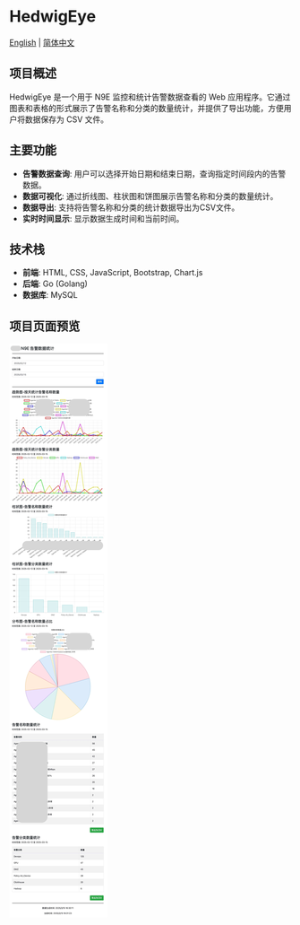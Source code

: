 # HedwigEye

[English](../README.md) | [简体中文](./README_zh-cn.md)

## 项目概述
HedwigEye 是一个用于 N9E 监控和统计告警数据查看的 Web 应用程序。它通过图表和表格的形式展示了告警名称和分类的数量统计，并提供了导出功能，方便用户将数据保存为 CSV 文件。

## 主要功能
- **告警数据查询**: 用户可以选择开始日期和结束日期，查询指定时间段内的告警数据。
- **数据可视化**: 通过折线图、柱状图和饼图展示告警名称和分类的数量统计。
- **数据导出**: 支持将告警名称和分类的统计数据导出为CSV文件。
- **实时时间显示**: 显示数据生成时间和当前时间。

## 技术栈
- **前端**: HTML, CSS, JavaScript, Bootstrap, Chart.js
- **后端**: Go (Golang)
- **数据库**: MySQL

## 项目页面预览

![Web Demo](Demo-2025-03-15_16-31-27.jpg)